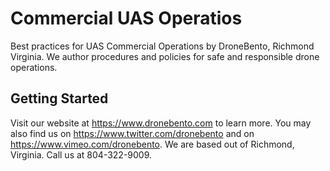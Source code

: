 # Commercial UAS Operatios
Best practices for UAS Commercial Operations by DroneBento, Richmond Virginia.  We author procedures and policies for safe and responsible drone operations. 

## Getting Started

Visit our website at https://www.dronebento.com to learn more. You may also find us on https://www.twitter.com/dronebento and on https://www.vimeo.com/dronebento.  We are based out of Richmond, Virginia.  Call us at 804-322-9009.
